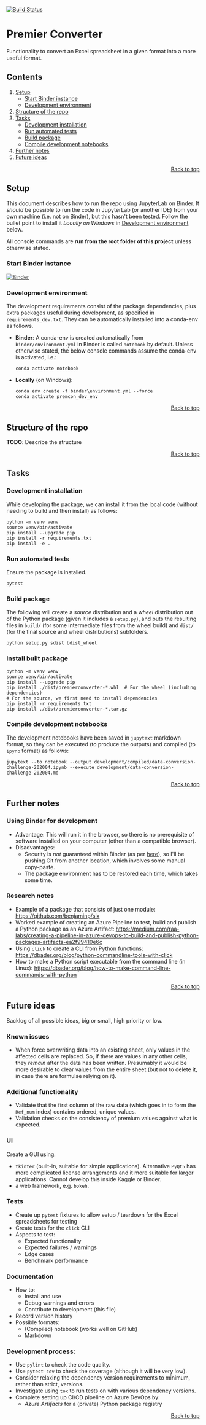 <a name="top"></a>

[![Build Status](https://dev.azure.com/a-breeze/premierconverter/_apis/build/status/A-Breeze.premierconverter?branchName=master)](https://dev.azure.com/a-breeze/premierconverter/_build/latest?definitionId=1&branchName=master)

# Premier Converter
Functionality to convert an Excel spreadsheet in a given format into a more useful format.

<!--This table of contents is maintained *manually*-->
## Contents
1. [Setup](#Setup)
    - [Start Binder instance](#Start-Binder-instance)
    - [Development environment](#Development-environment)
1. [Structure of the repo](#Structure-of-the-repo)
1. [Tasks](#Tasks)
    - [Development installation](#Development-installation)
    - [Run automated tests](#Run-automated-tests)
    - [Build package](#Build-package)
    - [Compile development notebooks](#Compile-development-notebooks)
1. [Further notes](#Further-notes)
1. [Future ideas](#Future-ideas)

<p align="right"><a href="#top">Back to top</a></p>

## Setup
This document describes how to run the repo using JupyterLab on Binder. It *should* be possible to run the code in JupyterLab (or another IDE) from your own machine (i.e. not on Binder), but this hasn't been tested. Follow the bullet point to install it *Locally on Windows* in [Development environment](#Development-environment) below.

All console commands are **run from the root folder of this project** unless otherwise stated.

### Start Binder instance
[![Binder](https://mybinder.org/badge_logo.svg)](https://mybinder.org/v2/gh/A-Breeze/premierconverter/tidy_docs?urlpath=lab)

### Development environment
The development requirements consist of the package dependencies, plus extra packages useful during development, as specified in `requirements_dev.txt`. They can be automatically installed into a conda-env as follows.
- **Binder**: A conda-env is created automatically from `binder/environment.yml` in Binder is called `notebook` by default. Unless otherwise stated, the below console commands assume the conda-env is activated, i.e.:
    ```
    conda activate notebook
    ```
- **Locally** (on Windows):
    ```
    conda env create -f binder\environment.yml --force
    conda activate premcon_dev_env
    ```

<p align="right"><a href="#top">Back to top</a></p>

## Structure of the repo
**TODO**: Describe the structure

<p align="right"><a href="#top">Back to top</a></p>

## Tasks
### Development installation
While developing the package, we can install it from the local code (without needing to build and then install) as follows:
```
python -m venv venv
source venv/bin/activate
pip install --upgrade pip
pip install -r requirements.txt
pip install -e .
```

### Run automated tests
Ensure the package is installed.
```
pytest
```

### Build package
The following will create a *source* distribution and a *wheel* distribution out of the Python package (given it includes a `setup.py`), and puts the resulting files in `build/` (for some intermediate files from the wheel build) and `dist/` (for the final source and wheel distributions) subfolders.
```
python setup.py sdist bdist_wheel
```

### Install built package
```
python -m venv venv
source venv/bin/activate
pip install --upgrade pip
pip install ./dist/premierconverter-*.whl  # For the wheel (including dependencies)
# For the source, we first need to install dependencies
pip install -r requirements.txt
pip install ./dist/premierconverter-*.tar.gz
```

### Compile development notebooks
The development notebooks have been saved in `jupytext` markdown format, so they can be executed (to produce the outputs) and compiled (to `ipynb` format) as follows:
```
jupytext --to notebook --output development/compiled/data-conversion-challenge-202004.ipynb --execute development/data-conversion-challenge-202004.md
```

<p align="right"><a href="#top">Back to top</a></p>

## Further notes
### Using Binder for development
- Advantage: This will run it in the browser, so there is no prerequisite of software installed on your computer (other than a compatible browser). 
- Disadvantages:
    - Security is *not* guaranteed within Binder (as per [here](https://mybinder.readthedocs.io/en/latest/faq.html#can-i-push-data-from-my-binder-session-back-to-my-repository)), so I'll be pushing Git from another location, which involves some manual copy-paste.
    - The package environment has to be restored each time, which takes some time.

### Research notes
- Example of a package that consists of just one module: <https://github.com/benjaminp/six>
- Worked example of creating an Azure Pipeline to test, build and publish a Python package as an Azure Artifact: <https://medium.com/raa-labs/creating-a-pipeline-in-azure-devops-to-build-and-publish-python-packages-artifacts-ea2f99410e6c>
- Using `click` to create a CLI from Python functions: <https://dbader.org/blog/python-commandline-tools-with-click>
- How to make a Python script executable from the command line (in Linux): <https://dbader.org/blog/how-to-make-command-line-commands-with-python>

<p align="right"><a href="#top">Back to top</a></p>

## Future ideas
Backlog of all possible ideas, big or small, high priority or low.

### Known issues
- When force overwriting data into an existing sheet, only values in the affected cells are replaced. So, if there are values in any other cells, they *remain* after the data has been written. Presumably it would be more desirable to clear values from the entire sheet (but not to delete it, in case there are formulae relying on it).

### Additional functionality
- Validate that the first column of the raw data (which goes in to form the `Ref_num` index) contains ordered, unique values.
- Validation checks on the consistency of premium values against what is expected.

### UI
Create a GUI using: 
- `tkinter` (built-in, suitable for simple applications). Alternative `PyQt5` has more complicated license arrangements and it more suitable for larger applications. Cannot develop this inside Kaggle or Binder.
- a web framework, e.g. `bokeh`.

### Tests
- Create up `pytest` fixtures to allow setup / teardown for the Excel spreadsheets for testing
- Create tests for the `click` CLI
- Aspects to test:
    - Expected functionality
    - Expected failures / warnings
    - Edge cases
    - Benchmark performance

### Documentation
- How to:
    - Install and use
    - Debug warnings and errors
    - Contribute to development (this file)
- Record version history
- Possible formats: 
    - (Compiled) notebook (works well on GitHub)
    - Markdown

### Development process:
- Use `pylint` to check the code quality.
- Use `pytest-cov` to check the coverage (although it will be very low).
- Consider relaxing the dependency version requirements to minimum, rather than strict, versions.
- Investigate using `tox` to run tests on with various dependency versions.
- Complete setting up CI/CD pipeline on Azure DevOps by:
    - *Azure Artifacts* for a (private) Python package registry

<p align="right"><a href="#top">Back to top</a></p>
